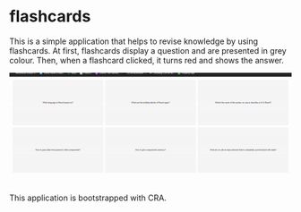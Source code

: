# flashcards
This is a simple application that helps to revise knowledge by using flashcards. At first, flashcards display a question and are presented in grey colour. Then, when a flashcard clicked, it turns red and shows the answer.

![Demo](./src/flashcards.gif)

This application is bootstrapped with CRA.